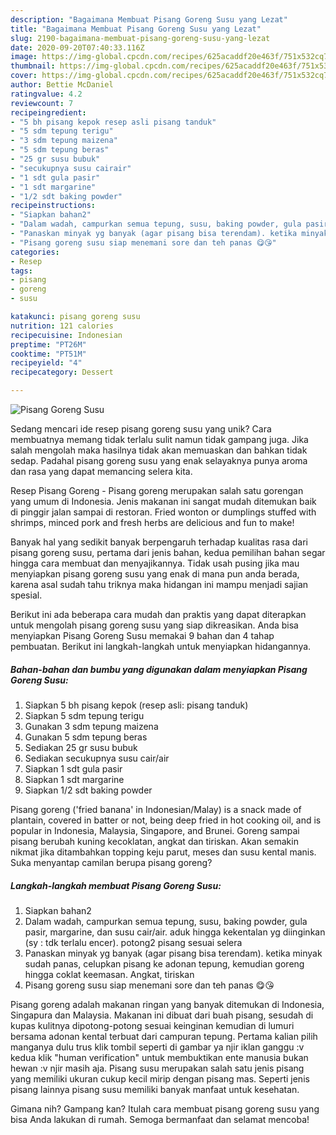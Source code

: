 ```yaml
---
description: "Bagaimana Membuat Pisang Goreng Susu yang Lezat"
title: "Bagaimana Membuat Pisang Goreng Susu yang Lezat"
slug: 2190-bagaimana-membuat-pisang-goreng-susu-yang-lezat
date: 2020-09-20T07:40:33.116Z
image: https://img-global.cpcdn.com/recipes/625acaddf20e463f/751x532cq70/pisang-goreng-susu-foto-resep-utama.jpg
thumbnail: https://img-global.cpcdn.com/recipes/625acaddf20e463f/751x532cq70/pisang-goreng-susu-foto-resep-utama.jpg
cover: https://img-global.cpcdn.com/recipes/625acaddf20e463f/751x532cq70/pisang-goreng-susu-foto-resep-utama.jpg
author: Bettie McDaniel
ratingvalue: 4.2
reviewcount: 7
recipeingredient:
- "5 bh pisang kepok resep asli pisang tanduk"
- "5 sdm tepung terigu"
- "3 sdm tepung maizena"
- "5 sdm tepung beras"
- "25 gr susu bubuk"
- "secukupnya susu cairair"
- "1 sdt gula pasir"
- "1 sdt margarine"
- "1/2 sdt baking powder"
recipeinstructions:
- "Siapkan bahan2"
- "Dalam wadah, campurkan semua tepung, susu, baking powder, gula pasir, margarine, dan susu cair/air. aduk hingga kekentalan yg diinginkan (sy : tdk terlalu encer). potong2 pisang sesuai selera"
- "Panaskan minyak yg banyak (agar pisang bisa terendam). ketika minyak sudah panas, celupkan pisang ke adonan tepung, kemudian goreng hingga coklat keemasan. Angkat, tiriskan"
- "Pisang goreng susu siap menemani sore dan teh panas 😋😘"
categories:
- Resep
tags:
- pisang
- goreng
- susu

katakunci: pisang goreng susu 
nutrition: 121 calories
recipecuisine: Indonesian
preptime: "PT26M"
cooktime: "PT51M"
recipeyield: "4"
recipecategory: Dessert

---
```



![Pisang Goreng Susu](https://img-global.cpcdn.com/recipes/625acaddf20e463f/751x532cq70/pisang-goreng-susu-foto-resep-utama.jpg)

Sedang mencari ide resep pisang goreng susu yang unik? Cara membuatnya memang tidak terlalu sulit namun tidak gampang juga. Jika salah mengolah maka hasilnya tidak akan memuaskan dan bahkan tidak sedap. Padahal pisang goreng susu yang enak selayaknya punya aroma dan rasa yang dapat memancing selera kita.

Resep Pisang Goreng - Pisang goreng merupakan salah satu gorengan yang umum di Indonesia. Jenis makanan ini sangat mudah ditemukan baik di pinggir jalan sampai di restoran. Fried wonton or dumplings stuffed with shrimps, minced pork and fresh herbs are delicious and fun to make!

Banyak hal yang sedikit banyak berpengaruh terhadap kualitas rasa dari pisang goreng susu, pertama dari jenis bahan, kedua pemilihan bahan segar hingga cara membuat dan menyajikannya. Tidak usah pusing jika mau menyiapkan pisang goreng susu yang enak di mana pun anda berada, karena asal sudah tahu triknya maka hidangan ini mampu menjadi sajian spesial.


Berikut ini ada beberapa cara mudah dan praktis yang dapat diterapkan untuk mengolah pisang goreng susu yang siap dikreasikan. Anda bisa menyiapkan Pisang Goreng Susu memakai 9 bahan dan 4 tahap pembuatan. Berikut ini langkah-langkah untuk menyiapkan hidangannya.

<!--inarticleads1-->

##### Bahan-bahan dan bumbu yang digunakan dalam menyiapkan Pisang Goreng Susu:

1. Siapkan 5 bh pisang kepok (resep asli: pisang tanduk)
1. Siapkan 5 sdm tepung terigu
1. Gunakan 3 sdm tepung maizena
1. Gunakan 5 sdm tepung beras
1. Sediakan 25 gr susu bubuk
1. Sediakan secukupnya susu cair/air
1. Siapkan 1 sdt gula pasir
1. Siapkan 1 sdt margarine
1. Siapkan 1/2 sdt baking powder


Pisang goreng (&#39;fried banana&#39; in Indonesian/Malay) is a snack made of plantain, covered in batter or not, being deep fried in hot cooking oil, and is popular in Indonesia, Malaysia, Singapore, and Brunei. Goreng sampai pisang berubah kuning kecoklatan, angkat dan tiriskan. Akan semakin nikmat jika ditambahkan topping keju parut, meses dan susu kental manis. Suka menyantap camilan berupa pisang goreng? 

<!--inarticleads2-->

##### Langkah-langkah membuat Pisang Goreng Susu:

1. Siapkan bahan2
1. Dalam wadah, campurkan semua tepung, susu, baking powder, gula pasir, margarine, dan susu cair/air. aduk hingga kekentalan yg diinginkan (sy : tdk terlalu encer). potong2 pisang sesuai selera
1. Panaskan minyak yg banyak (agar pisang bisa terendam). ketika minyak sudah panas, celupkan pisang ke adonan tepung, kemudian goreng hingga coklat keemasan. Angkat, tiriskan
1. Pisang goreng susu siap menemani sore dan teh panas 😋😘


Pisang goreng adalah makanan ringan yang banyak ditemukan di Indonesia, Singapura dan Malaysia. Makanan ini dibuat dari buah pisang, sesudah di kupas kulitnya dipotong-potong sesuai keinginan kemudian di lumuri bersama adonan kental terbuat dari campuran tepung. Pertama kalian pilih manganya dulu trus klik tombil seperti di gambar ya njir iklan ganggu :v kedua klik &#34;human verification&#34; untuk membuktikan ente manusia bukan hewan :v njir masih aja. Pisang susu merupakan salah satu jenis pisang yang memiliki ukuran cukup kecil mirip dengan pisang mas. Seperti jenis pisang lainnya pisang susu memiliki banyak manfaat untuk kesehatan. 

Gimana nih? Gampang kan? Itulah cara membuat pisang goreng susu yang bisa Anda lakukan di rumah. Semoga bermanfaat dan selamat mencoba!
